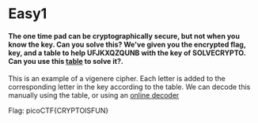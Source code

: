 # Easy1
#### The one time pad can be cryptographically secure, but not when you know the key. Can you solve this? We've given you the encrypted flag, key, and a table to help UFJKXQZQUNB with the key of SOLVECRYPTO. Can you use this [table](https://2019shell1.picoctf.com/static/30d4405c34cf6490b082e6cf8f56ac56/table.txt) to solve it?.

This is an example of a vigenere cipher. Each letter is added to the corresponding letter in the key according to the table.
We can decode this manually using the table, or using an [online decoder](https://www.dcode.fr/vigenere-cipher)

Flag: picoCTF{CRYPTOISFUN}
